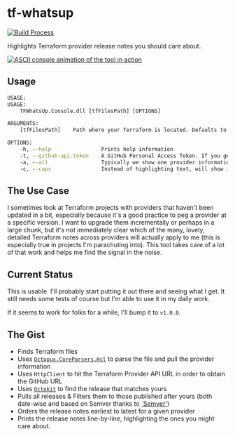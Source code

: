 # tf-whatsup

[![Build Process](https://github.com/SeanKilleen/tf-whatsup/actions/workflows/build-process.yml/badge.svg)](https://github.com/SeanKilleen/tf-whatsup/actions/workflows/build-process.yml)

Highlights Terraform provider release notes you should care about.

[![ASCII console animation of the tool in action](https://asciinema.org/a/mUou4fBy6cN3SuRTXmfcaAhev.svg)](https://asciinema.org/a/mUou4fBy6cN3SuRTXmfcaAhev)

## Usage

```cmd
USAGE:
USAGE:
    TFWhatsUp.Console.dll [tfFilesPath] [OPTIONS]

ARGUMENTS:
    [tfFilesPath]    Path where your Terraform is located. Defaults to current directory

OPTIONS:
    -h, --help                Prints help information
    -t, --github-api-token    A GitHub Personal Access Token. If you generate one and pass it, you won't hit the smaller rate-limits of un-authenticated accounts
    -a, --all                 Typically we show one provider information at a time. This will show all of them without pause
    -c, --caps                Instead of highlighting text, will show it in all caps with a '***' indicator at the start of a line
```

## The Use Case

I sometimes look at Terraform projects with providers that haven't been updated in a bit, especially because it's a good practice to peg a provider at a specific version. I want to upgrade them incrementally or perhaps in a large chunk, but it's not immediately clear which of the many, lovely, detailed Terraform notes across providers will actually apply to me (this is especially true in projects I'm parachuting into). This tool takes care of a lot of that work and helps me find the signal in the noise.

## Current Status

This is usable. I'll probably start putting it out there and seeing what I get. It still needs some tests of course but I'm able to use it in my daily work.

If it seems to work for folks for a while, I'll bump it to `v1.0.0`.

## The Gist

* Finds Terraform files
* Uses [`Octopus.CoreParsers.Hcl`](https://github.com/OctopusDeploy/HCLParser) to parse the file and pull the provider information
* Uses `HttpClient` to hit the Terraform Provider API URL in order to obtain the GitHub URL
* Uses [`Octokit`](https://github.com/octokit/octokit.net) to find the release that matches yours
* Pulls all releases & Filters them to those published after yours (both date-wise and based on Semver thanks to [`Semver'](https://github.com/maxhauser/semver))
* Orders the release notes earliest to latest for a given provider
* Prints the release notes line-by-line, highlighting the ones you might care about.
